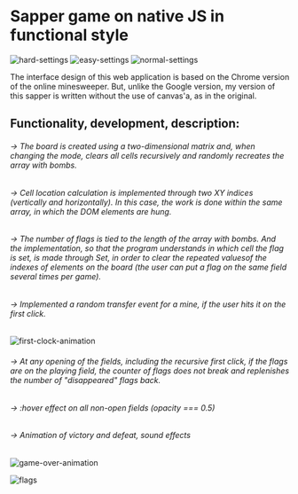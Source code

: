 # Sapper game on native JS in functional style

![hard-settings](https://user-images.githubusercontent.com/105659797/190439129-9852dd72-ea3f-469c-aa81-1b4d552aa88a.jpg)
![easy-settings](https://user-images.githubusercontent.com/105659797/190651573-707cc762-5659-44bc-8d49-4d625506f992.jpg)
![normal-settings](https://user-images.githubusercontent.com/105659797/190651581-35df1fca-d6ea-4ecd-88ed-dbc36975ae15.jpg)

The interface design of this web application is based on the Chrome version of the online minesweeper.
But, unlike the Google version, my version of this sapper is written
without the use of canvas'a, as in the original.

  ## Functionality, development, description:

###### -> The board is created using a two-dimensional matrix and, when changing the mode, clears all cells recursively and randomly recreates the array with bombs.

###### -> Cell location calculation is implemented through two XY indices (vertically and horizontally). In this case, the work is done within the same array, in which the DOM elements are hung.

###### -> The number of flags is tied to the length of the array with bombs. And the implementation, so that the program understands in which cell the flag is set, is made through Set, in order to clear the repeated values ​​of the indexes of elements on the board (the user can put a flag on the same field several times per game).

###### -> Implemented a random transfer event for a mine, if the user hits it on the first click.
![first-clock-animation](https://user-images.githubusercontent.com/105659797/190439281-6b1befbd-5f53-414b-be6b-998398ea10c0.jpg)

###### -> At any opening of the fields, including the recursive first click, if the flags are on the playing field, the counter of flags does not break and replenishes the number of "disappeared" flags back.

###### -> :hover effect on all non-open fields (opacity === 0.5)

###### -> Animation of victory and defeat, sound effects
![game-over-animation](https://user-images.githubusercontent.com/105659797/190439458-404f84b9-31f0-4dad-b76c-dee5c8f6217f.jpg)

![flags](https://user-images.githubusercontent.com/105659797/190439428-18547a9d-b6cb-49df-98fa-acbd4060e0f5.jpg)

